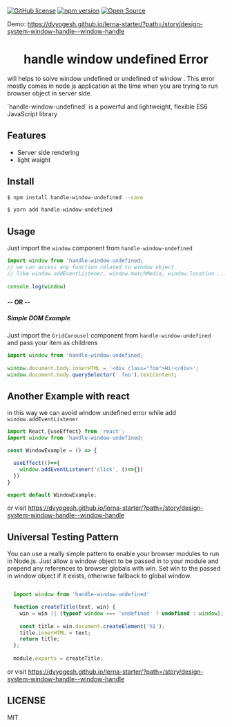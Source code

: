 
[![GitHub license](https://img.shields.io/github/license/x3388638/react-grid-carousel)](https://github.com/x3388638/react-grid-carousel/blob/master/LICENSE) [![npm version](https://badge.fury.io/js/react-grid-carousel.svg)](https://badge.fury.io/js/react-grid-carousel) [![Open Source](https://badges.frapsoft.com/os/v1/open-source.svg?v=103)](https://opensource.org/)


Demo: https://dvyogesh.github.io/lerna-starter/?path=/story/design-system-window-handle--window-handle

<h1 align="center">handle window undefined Error </h1>
will helps to solve <span style={{color:'red'}}>window undefined</span> or <span style={{color:'red'}}> undefined of window </span>. This error mostly comes in node js application at the time when you are trying to run browser object in server side.
<p> </p>
`handle-window-undefined` is a powerful and lightweight, flexible ES6 JavaScript library 


## Features

- Server side rendering
- light waight


## Install

```bash
$ npm install handle-window-undefined --save

$ yarn add handle-window-undefined
```

## Usage

Just import the `window` component from `handle-window-undefined`  

```javascript
import window from 'handle-window-undefined;
// we can access any function related to window object 
// like window.addEventListener, window.matchMedia, window.location ...etc
    
console.log(window)

```

#### -- OR --

##### Simple DOM Example

Just import the `GridCarousel` component from `handle-window-undefined`  
and pass your item as childrens


```javascript
import window from 'handle-window-undefined;
 
window.document.body.innerHTML = '<div class="foo">Hi!</div>';
window.document.body.querySelector('.foo').textContent;
```


## Another  Example with react

in this way we can avoid window undefined error while add `window.addEventListener`
```javascript
import React,{useEffect} from 'react';
import window from 'handle-window-undefined;

const WindowExample = () => {

  useEffect(()=>{
    window.addEventListener('click', ()=>{})
  })
}

export default WindowExample;

```

or visit https://dvyogesh.github.io/lerna-starter/?path=/story/design-system-window-handle--window-handle


## Universal Testing Pattern 

You can use a really simple pattern to enable your browser modules to run in Node.js. Just allow a window object to be passed in to your module and prepend any references to browser globals with win. Set win to the passed in window object if it exists, otherwise fallback to global window.

```javascript

  import window from 'handle-window-undefined'

  function createTitle(text, win) {
    win = win || (typeof window === 'undefined' ? undefined : window);
  
    const title = win.document.createElement('h1');
    title.innerHTML = text;
    return title;
  };
 
  module.exports = createTitle;
```






or visit https://dvyogesh.github.io/lerna-starter/?path=/story/design-system-window-handle--window-handle



## LICENSE

MIT
